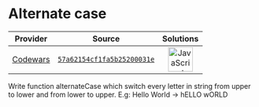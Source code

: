 [_metadata_:generated]: - "true"

# Alternate case

<!-- INFO TABLE BEGIN -->

| Provider                                        | Source                                                                               | Solutions                                                                                                                                                    |
| :---------------------------------------------: | :----------------------------------------------------------------------------------: | :----------------------------------------------------------------------------------------------------------------------------------------------------------: |
| [Codewars](../../../docs/providers/Codewars.md) | [`57a62154cf1fa5b25200031e`](https://www.codewars.com/kata/57a62154cf1fa5b25200031e) | [<img src="https://res.cloudinary.com/rascaltwo/image/upload/v1631924076/javascript_ehszr7.svg" alt="JavaScript" title="JavaScript" width="50" />](solve.js) |

<!-- INFO TABLE END -->

Write function alternateCase which switch every letter in string from upper to lower and from lower to upper.
E.g: Hello World -> hELLO wORLD
